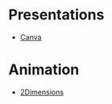 # Presentations
* [Canva](https://www.canva.com)

# Animation
* [2Dimensions](https://www.2dimensions.com)
